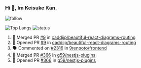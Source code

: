 ### Hi 👋, Im Keisuke Kan.

<!--
**9renpoto/9renpoto** is a ✨ _special_ ✨ repository because its `README.md` (this file) appears on your GitHub profile.

Here are some ideas to get you started:

- 🔭 I’m currently working on ...
- 🌱 I’m currently learning ...
- 👯 I’m looking to collaborate on ...
- 🤔 I’m looking for help with ...
- 💬 Ask me about ...
- 📫 How to reach me: ...
- 😄 Pronouns: ...
- ⚡ Fun fact: ...
-->

![follow](https://img.shields.io/github/followers/9renpoto?label=Follow&style=social)

![Top Langs](https://github-readme-stats.vercel.app/api/top-langs/?username=9renpoto&hide=html&layout=compact)
![status](https://github-readme-stats.vercel.app/api?username=9renpoto&show_icons=true&count_private=true&hide=issues,contribs)

<!--START_SECTION:activity-->
1. 🎉 Merged PR [#9](https://github.com/caddijp/beautiful-react-diagrams-routing/pull/9) in [caddijp/beautiful-react-diagrams-routing](https://github.com/caddijp/beautiful-react-diagrams-routing)
2. 💪 Opened PR [#9](https://github.com/caddijp/beautiful-react-diagrams-routing/pull/9) in [caddijp/beautiful-react-diagrams-routing](https://github.com/caddijp/beautiful-react-diagrams-routing)
3. 🗣 Commented on [#2316](https://github.com/9renpoto/frontend/issues/2316) in [9renpoto/frontend](https://github.com/9renpoto/frontend)
4. 🎉 Merged PR [#366](https://github.com/g59/nestjs-plugins/pull/366) in [g59/nestjs-plugins](https://github.com/g59/nestjs-plugins)
5. 💪 Opened PR [#366](https://github.com/g59/nestjs-plugins/pull/366) in [g59/nestjs-plugins](https://github.com/g59/nestjs-plugins)
<!--END_SECTION:activity-->

